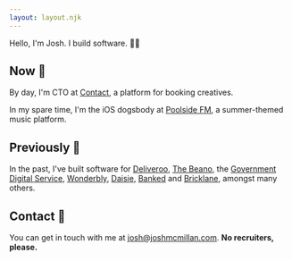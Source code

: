 ```yaml
---
layout: layout.njk
---
```


Hello, I'm Josh. I build software. <span class="emoji">👨‍💻</span>

## Now <span class="emoji">🕺</span>

By day, I'm CTO at [Contact](https://contact.xyz), a platform for booking creatives.

In my spare time, I'm the iOS dogsbody at [Poolside FM](https://poolside.fm), a summer-themed music platform.

## Previously <span class="emoji">📆</span>

In the past, I've built software for [Deliveroo](https://deliveroo.co.uk), [The Beano](https://beano.com), the [Government Digital Service](https://gov.uk), [Wonderbly](https://wonderbly.com), [Daisie](https://daisie.com), [Banked](https://banked.com) and [Bricklane](https://bricklane.com), amongst many others.

## Contact <span class="emoji">👋</span>

You can get in touch with me at [josh@joshmcmillan.com](mailto:josh@joshmcmillan.com). **No recruiters, please.**

